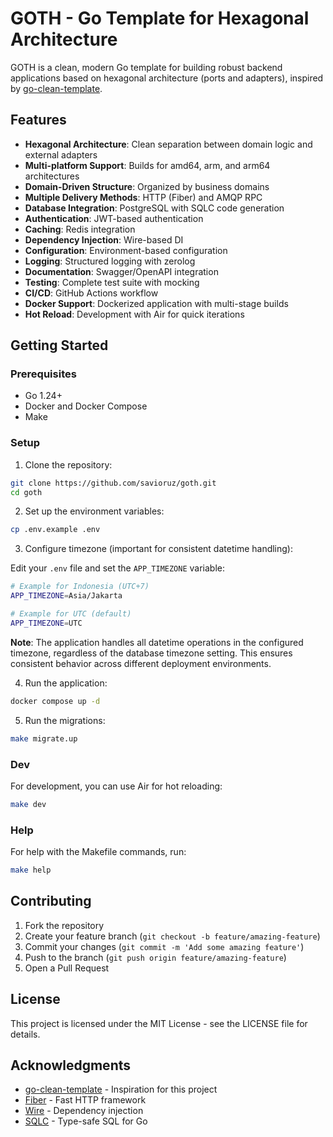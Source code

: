 # GOTH - Go Template for Hexagonal Architecture

GOTH is a clean, modern Go template for building robust backend applications based on hexagonal architecture (ports and adapters), inspired by [go-clean-template](https://github.com/evrone/go-clean-template).

## Features

- **Hexagonal Architecture**: Clean separation between domain logic and external adapters
- **Multi-platform Support**: Builds for amd64, arm, and arm64 architectures
- **Domain-Driven Structure**: Organized by business domains
- **Multiple Delivery Methods**: HTTP (Fiber) and AMQP RPC
- **Database Integration**: PostgreSQL with SQLC code generation
- **Authentication**: JWT-based authentication
- **Caching**: Redis integration
- **Dependency Injection**: Wire-based DI
- **Configuration**: Environment-based configuration
- **Logging**: Structured logging with zerolog
- **Documentation**: Swagger/OpenAPI integration
- **Testing**: Complete test suite with mocking
- **CI/CD**: GitHub Actions workflow
- **Docker Support**: Dockerized application with multi-stage builds
- **Hot Reload**: Development with Air for quick iterations

## Getting Started

### Prerequisites

- Go 1.24+
- Docker and Docker Compose
- Make

### Setup

1. Clone the repository:

```bash
git clone https://github.com/savioruz/goth.git
cd goth
```

2. Set up the environment variables:

```bash
cp .env.example .env
```

3. Configure timezone (important for consistent datetime handling):

Edit your `.env` file and set the `APP_TIMEZONE` variable:

```bash
# Example for Indonesia (UTC+7)
APP_TIMEZONE=Asia/Jakarta

# Example for UTC (default)
APP_TIMEZONE=UTC
```

**Note**: The application handles all datetime operations in the configured timezone, regardless of the database timezone setting. This ensures consistent behavior across different deployment environments.

4. Run the application:

```bash
docker compose up -d
```

5. Run the migrations:

```bash
make migrate.up
```

### Dev

For development, you can use Air for hot reloading:

```bash
make dev
```

### Help

For help with the Makefile commands, run:

```bash
make help
```

## Contributing

1. Fork the repository
2. Create your feature branch (`git checkout -b feature/amazing-feature`)
3. Commit your changes (`git commit -m 'Add some amazing feature'`)
4. Push to the branch (`git push origin feature/amazing-feature`)
5. Open a Pull Request

## License

This project is licensed under the MIT License - see the LICENSE file for details.

## Acknowledgments

- [go-clean-template](https://github.com/evrone/go-clean-template) - Inspiration for this project
- [Fiber](https://github.com/gofiber/fiber) - Fast HTTP framework
- [Wire](https://github.com/google/wire) - Dependency injection
- [SQLC](https://github.com/sqlc-dev/sqlc) - Type-safe SQL for Go

